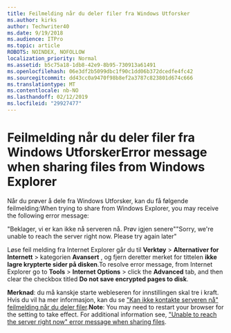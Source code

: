 ```yaml
---
title: Feilmelding når du deler filer fra Windows Utforsker
ms.author: kirks
author: Techwriter40
ms.date: 9/19/2018
ms.audience: ITPro
ms.topic: article
ROBOTS: NOINDEX, NOFOLLOW
localization_priority: Normal
ms.assetid: b5c75a18-1db8-42e9-8b95-730913a61491
ms.openlocfilehash: 06e3df2b5099dbc1f90c1dd06b372dcedfe4fc42
ms.sourcegitcommit: dd43cc0a9470f98b8ef2a3787c823801d674c666
ms.translationtype: MT
ms.contentlocale: nb-NO
ms.lasthandoff: 02/12/2019
ms.locfileid: "29927477"
---
```

# <a name="error-message-when-sharing-files-from-windows-explorer"></a><span data-ttu-id="77613-102">Feilmelding når du deler filer fra Windows Utforsker</span><span class="sxs-lookup"><span data-stu-id="77613-102">Error message when sharing files from Windows Explorer</span></span>

<span data-ttu-id="77613-103">Når du prøver å dele fra Windows Utforsker, kan du få følgende feilmelding:</span><span class="sxs-lookup"><span data-stu-id="77613-103">When trying to share from Windows Explorer, you may receive the following error message:</span></span>
  
<span data-ttu-id="77613-p101">"Beklager, vi er kan ikke nå serveren nå. Prøv igjen senere"</span><span class="sxs-lookup"><span data-stu-id="77613-p101">"Sorry, we're unable to reach the server right now. Please try again later"</span></span>
  
<span data-ttu-id="77613-106">Løse feil melding fra Internet Explorer går du til **Verktøy** \> **Alternativer for Internett** \> kategorien **Avansert** , og fjern deretter merket for tittelen **ikke lagre krypterte sider på disken**.</span><span class="sxs-lookup"><span data-stu-id="77613-106">To resolve error message, from Internet Explorer go to **Tools** \> **Internet Options** \> click the **Advanced** tab, and then clear the checkbox titled **Do not save encrypted pages to disk**.</span></span> 
  
 <span data-ttu-id="77613-p102">**Merknad**: du må kanskje starte webleseren for innstillingen skal tre i kraft. Hvis du vil ha mer informasjon, kan du se ["Kan ikke kontakte serveren nå" feilmelding når du deler filer](https://go.microsoft.com/fwlink/?linkid=2022914).</span><span class="sxs-lookup"><span data-stu-id="77613-p102">**Note**: You may need to restart your browser for the setting to take effect. For additional information see, ["Unable to reach the server right now" error message when sharing files](https://go.microsoft.com/fwlink/?linkid=2022914).</span></span>
  

